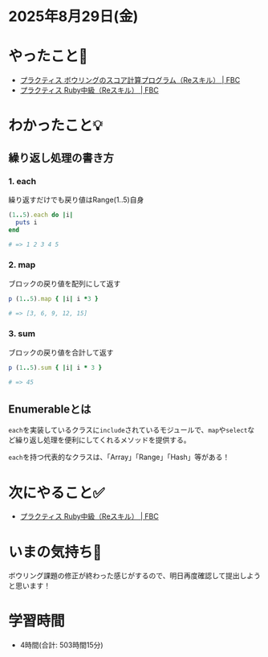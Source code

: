 # 2025年8月29日(金)

# やったこと📝

- [プラクティス ボウリングのスコア計算プログラム（Reスキル） \| FBC](https://bootcamp.fjord.jp/practices/319)
- [プラクティス Ruby中級（Reスキル） \| FBC](https://bootcamp.fjord.jp/practices/320)

# わかったこと💡
## 繰り返し処理の書き方

### 1. each

繰り返すだけでも戻り値はRange(1..5)自身
```ruby
(1..5).each do |i|
  puts i
end

# => 1 2 3 4 5
```

### 2. map

ブロックの戻り値を配列にして返す
```ruby
p (1..5).map { |i| i *3 }

# => [3, 6, 9, 12, 15]
```

### 3. sum

ブロックの戻り値を合計して返す

```ruby
p (1..5).sum { |i| i * 3 }

# => 45
```

## Enumerableとは
`each`を実装しているクラスに`include`されているモジュールで、`map`や`select`など繰り返し処理を便利にしてくれるメソッドを提供する。

`each`を持つ代表的なクラスは、「Array」「Range」「Hash」等がある！
# 次にやること✅

- [プラクティス Ruby中級（Reスキル） \| FBC](https://bootcamp.fjord.jp/practices/320)

# いまの気持ち🫶

ボウリング課題の修正が終わった感じがするので、明日再度確認して提出しようと思います！

# 学習時間

- 4時間(合計: 503時間15分)
